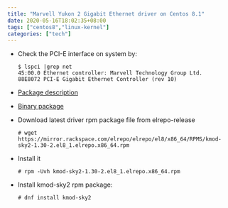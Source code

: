 ```yaml
---
title: "Marvell Yukon 2 Gigabit Ethernet driver on Centos 8.1"
date: 2020-05-16T18:02:35+08:00
tags: ["centos8","linux-kernel"]
categories: ["tech"]
---
```


<!--more-->

- Check the PCI-E interface on system by:
    ```
    $ lspci |grep net
    45:00.0 Ethernet controller: Marvell Technology Group Ltd. 
    88E8072 PCI-E Gigabit Ethernet Controller (rev 10)
    ```

- [Package description](https://centos.pkgs.org/8/elrepo-x86_64/kmod-sky2-1.30-2.el8_1.elrepo.x86_64.rpm.html)
- [Binary package](https://mirror.rackspace.com/elrepo/elrepo/el8/x86_64/RPMS/kmod-sky2-1.30-2.el8_1.elrepo.x86_64.rpm)

- Download latest driver rpm package file from elrepo-release
    ```
    # wget https://mirror.rackspace.com/elrepo/elrepo/el8/x86_64/RPMS/kmod-sky2-1.30-2.el8_1.elrepo.x86_64.rpm
    ```
- Install it
    ```
    # rpm -Uvh kmod-sky2-1.30-2.el8_1.elrepo.x86_64.rpm
    ```
- Install kmod-sky2 rpm package:
    ```
    # dnf install kmod-sky2
    ```
